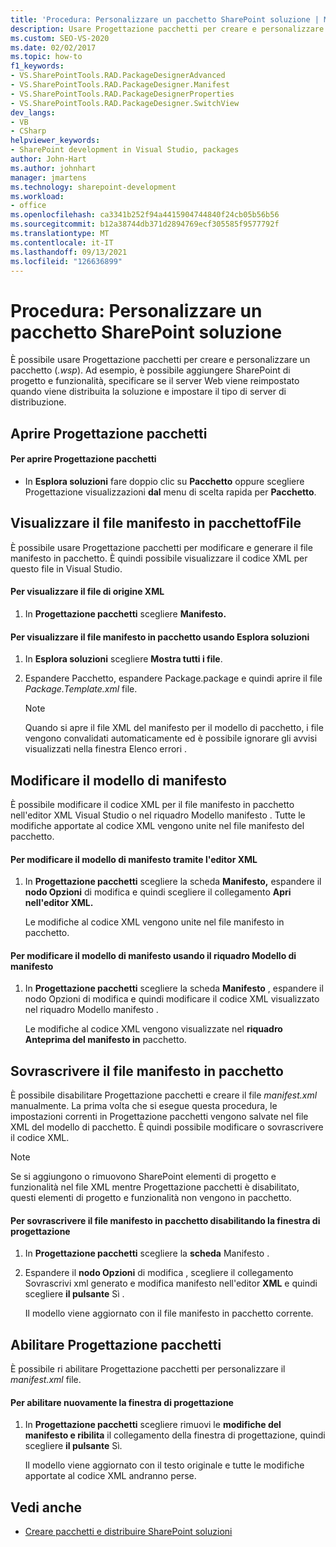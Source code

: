 ```yaml
---
title: 'Procedura: Personalizzare un pacchetto SharePoint soluzione | Microsoft Docs'
description: Usare Progettazione pacchetti per creare e personalizzare un pacchetto SharePoint soluzione (con estensione wsp). Visualizzare o sovrascrivere il file manifesto in pacchetto. Modificare il modello di manifesto.
ms.custom: SEO-VS-2020
ms.date: 02/02/2017
ms.topic: how-to
f1_keywords:
- VS.SharePointTools.RAD.PackageDesignerAdvanced
- VS.SharePointTools.RAD.PackageDesigner.Manifest
- VS.SharePointTools.RAD.PackageDesignerProperties
- VS.SharePointTools.RAD.PackageDesigner.SwitchView
dev_langs:
- VB
- CSharp
helpviewer_keywords:
- SharePoint development in Visual Studio, packages
author: John-Hart
ms.author: johnhart
manager: jmartens
ms.technology: sharepoint-development
ms.workload:
- office
ms.openlocfilehash: ca3341b252f94a4415904744840f24cb05b56b56
ms.sourcegitcommit: b12a38744db371d2894769ecf305585f9577792f
ms.translationtype: MT
ms.contentlocale: it-IT
ms.lasthandoff: 09/13/2021
ms.locfileid: "126636899"
---
```

# <a name="how-to-customize-a-sharepoint-solution-package"></a>Procedura: Personalizzare un pacchetto SharePoint soluzione
  È possibile usare Progettazione pacchetti per creare e personalizzare un pacchetto (*.wsp*). Ad esempio, è possibile aggiungere SharePoint di progetto e funzionalità, specificare se il server Web viene reimpostato quando viene distribuita la soluzione e impostare il tipo di server di distribuzione.

## <a name="open-the-package-designer"></a>Aprire Progettazione pacchetti

#### <a name="to-open-the-package-designer"></a>Per aprire Progettazione pacchetti

- In **Esplora soluzioni** fare doppio clic su **Pacchetto** oppure scegliere Progettazione visualizzazioni **dal** menu di scelta rapida per **Pacchetto**.

## <a name="view-the-packaged-manifestffile"></a>Visualizzare il file manifesto in pacchettofFile
 È possibile usare Progettazione pacchetti per modificare e generare il file manifesto in pacchetto. È quindi possibile visualizzare il codice XML per questo file in Visual Studio.

#### <a name="to-view-the-xml-source-file"></a>Per visualizzare il file di origine XML

1. In **Progettazione pacchetti** scegliere **Manifesto.**

#### <a name="to-view-the-packaged-manifest-file-by-using-solution-explorer"></a>Per visualizzare il file manifesto in pacchetto usando Esplora soluzioni

1. In **Esplora soluzioni** scegliere **Mostra tutti i file**.

2. Espandere Pacchetto, espandere Package.package e quindi aprire il file *Package.Template.xml* file.

    > [!NOTE]
    > Quando si apre il file XML del manifesto per il modello di pacchetto, i file vengono convalidati automaticamente ed è possibile ignorare gli avvisi visualizzati nella finestra Elenco errori .

## <a name="change-the-manifest-template"></a>Modificare il modello di manifesto
 È possibile modificare il codice XML per il file manifesto in pacchetto nell'editor XML Visual Studio o nel riquadro Modello manifesto . Tutte le modifiche apportate al codice XML vengono unite nel file manifesto del pacchetto.

#### <a name="to-change-the-manifest-template-by-using-the-xml-editor"></a>Per modificare il modello di manifesto tramite l'editor XML

1. In **Progettazione pacchetti** scegliere la scheda **Manifesto,** espandere il **nodo Opzioni** di modifica e quindi scegliere il collegamento **Apri nell'editor XML.**

     Le modifiche al codice XML vengono unite nel file manifesto in pacchetto.

#### <a name="to-change-the-manifest-template-by-using-the-manifest-template-pane"></a>Per modificare il modello di manifesto usando il riquadro Modello di manifesto

1. In **Progettazione pacchetti** scegliere la scheda  **Manifesto** , espandere il nodo Opzioni di modifica e quindi modificare il codice XML visualizzato nel riquadro Modello manifesto .

     Le modifiche al codice XML vengono visualizzate nel **riquadro Anteprima del manifesto in** pacchetto.

## <a name="overwrite-the-packaged-manifest-file"></a>Sovrascrivere il file manifesto in pacchetto
 È possibile disabilitare Progettazione pacchetti e creare il file *manifest.xml* manualmente. La prima volta che si esegue questa procedura, le impostazioni correnti in Progettazione pacchetti vengono salvate nel file XML del modello di pacchetto. È quindi possibile modificare o sovrascrivere il codice XML.

> [!NOTE]
> Se si aggiungono o rimuovono SharePoint elementi di progetto e funzionalità nel file XML mentre Progettazione pacchetti è disabilitato, questi elementi di progetto e funzionalità non vengono in pacchetto.

#### <a name="to-overwrite-packaged-manifest-file-by-disabling-the-designer"></a>Per sovrascrivere il file manifesto in pacchetto disabilitando la finestra di progettazione

1. In **Progettazione pacchetti** scegliere la **scheda** Manifesto .

2. Espandere il **nodo Opzioni** di modifica , scegliere il collegamento Sovrascrivi xml generato e modifica manifesto nell'editor **XML** e quindi scegliere **il pulsante** Sì .

     Il modello viene aggiornato con il file manifesto in pacchetto corrente.

## <a name="enable-the-package-designer"></a>Abilitare Progettazione pacchetti
 È possibile ri abilitare Progettazione pacchetti per personalizzare il *manifest.xml* file.

#### <a name="to-re-enable-the-designer"></a>Per abilitare nuovamente la finestra di progettazione

1. In **Progettazione pacchetti** scegliere rimuovi le **modifiche del manifesto e ribilita** il collegamento della finestra di progettazione, quindi scegliere **il pulsante** Sì.

     Il modello viene aggiornato con il testo originale e tutte le modifiche apportate al codice XML andranno perse.

## <a name="see-also"></a>Vedi anche
- [Creare pacchetti e distribuire SharePoint soluzioni](../sharepoint/packaging-and-deploying-sharepoint-solutions.md)
